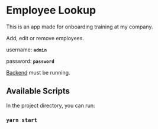 # Employee Lookup

This is an app made for onboarding training at my company.

Add, edit or remove employees.

username: **<code>admin</code>** 

password: **<code>password</code>** 

[Backend](https://github.com/ricardocolom-kaseya/employee-app-backend) must be running.


## Available Scripts

In the project directory, you can run:

### `yarn start`
